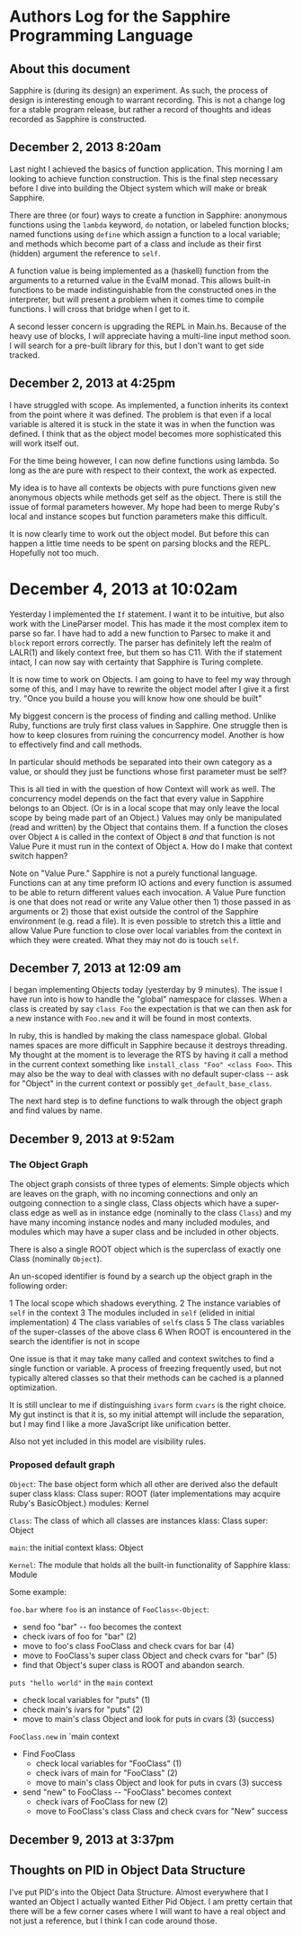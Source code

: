 # Authors Log for the Sapphire Programming Language

## About this document

Sapphire is (during its design) an experiment.  As such, the process of design
is interesting enough to warrant recording.  This is not a change log for a
stable program release, but rather a record of thoughts and ideas recorded as
Sapphire is constructed.

## December 2, 2013 8:20am

Last night I achieved the basics of function application.  This morning I am
looking to achieve function construction. This is the final step necessary before
I dive into building the Object system which will make or break Sapphire.

There are three (or four) ways to create a function in Sapphire: anonymous
functions using the `lambda` keyword, `do` notation, or labeled function blocks;
named functions using `define` which assign a function to a local variable; and
methods which become part of a class and include as their first (hidden)
argument the reference to `self`.

A function value is being implemented as a (haskell) function from the arguments
to a returned value in the EvalM monad.  This allows built-in functions to be
made indistinguishable from the constructed ones in the interpreter, but will
present a problem when it comes time to compile functions.  I will cross that
bridge when I get to it.

A second lesser concern is upgrading the REPL in Main.hs.  Because of the heavy
use of blocks, I will appreciate having a multi-line input method soon.  I will
search for a pre-built library for this, but I don't want to get side tracked.

## December 2, 2013 at 4:25pm

I have struggled with scope. As implemented, a function inherits its context
from the point where it was defined. The problem is that even if a local
variable is altered it is stuck in the state it was in when the function was
defined.  I think that as the object model becomes more sophisticated this will
work itself out.

For the time being however, I can now define functions using lambda. So long as
the are pure with respect to their context, the work as expected.

My idea is to have all contexts be objects with pure functions given new
anonymous objects while methods get self as the object.  There is still the
issue of formal parameters however. My hope had been to merge Ruby's local and
instance scopes but function parameters make this difficult.

It is now clearly time to work out the object model.  But before this can happen
a little time needs to be spent on parsing blocks and the REPL.  Hopefully not
too much.

# December 4, 2013 at 10:02am

Yesterday I implemented the `If` statement. I want it to be intuitive,
but also work with the LineParser model.  This has made it the most complex item
to parse so far. I have had to add a new function to Parsec to make it and
`block` report errors correctly. The parser has definitely left the realm of
LALR(1) and likely context free, but them so has C11.  With the if statement
intact, I can now say with certainty that Sapphire is Turing complete.

It is now time to work on Objects. I am going to have to feel my way through
some of this, and I may have to rewrite the object model after I give it a first
try. "Once you build a house you will know how one should be built"

My biggest concern is the process of finding and calling method.  Unlike Ruby,
functions are truly first class values in Sapphire. One struggle then is how to
keep closures from ruining the concurrency model. Another is how to effectively
find and call methods.

In particular should methods be separated into their own category as a value, or
should they just be functions whose first parameter must be self?

This is all tied in with the question of how Context will work as well. The
concurrency model depends on the fact that every value in Sapphire belongs to an
Object. (Or is in a local scope that may only leave the local scope by being
made part of an Object.) Values may only be manipulated (read and written) by
the Object that contains them. If a function the closes over Object `A` is called in
the context of Object `B` *and* that function is not Value Pure it must run in
the context of Object `A`.  How do I make that context switch happen?

Note on "Value Pure." Sapphire is not a purely functional language. Functions
can at any time preform IO actions and every function is assumed to be able to
return different values each invocation.  A Value Pure function is one that does
not read or write any Value other then 1) those passed in as arguments or 2)
those that exist outside the control of the Sapphire environment (e.g. read a
file). It is even possible to stretch this a little and allow Value Pure
function to close over local variables from the context in which they were
created. What they may not do is touch `self`.

## December 7, 2013 at 12:09 am

I began implementing Objects today (yesterday by 9 minutes).  The issue I have
run into is how to handle the "global" namespace for classes. When a class is
created by say `class Foo` the expectation is that we can then ask for a new
instance with `Foo.new` and it will be found in most contexts.

In ruby, this is handled by making the class namespace global.  Global names
spaces are more difficult in Sapphire because it destroys threading.  My thought
at the moment is to leverage the RTS by having it call a method in the current
context something like `install_class "Foo" <class Foo>`.  This may also be the
way to deal with classes with no default super-class -- ask for "Object" in the
current context or possibly `get_default_base_class`.

The next hard step is to define functions to walk through the object graph and
find values by name.

## December 9, 2013 at 9:52am

### The Object Graph

The object graph consists of three types of elements: Simple objects which are
leaves on the graph, with no incoming connections and only an outgoing
connection to a single class, Class objects which have a super-class edge as
well as in instance edge (nominally to the class `Class`) and my have many
incoming instance nodes and many included modules, and modules which may have a
super class and be included in other objects.

There is also a single ROOT object which is the superclass of exactly one Class
(nominally `Object`).

An un-scoped identifier is found by a search up the object graph in the following
order:

  1 The local scope which shadows everything.
  2 The instance variables of `self` in the context
  3 The modules included in `self` (elided in initial implementation)
  4 The class variables of `self`s class
  5 The class variables of the super-classes of the above class
  6 When ROOT is encountered in the search the identifier is not in scope

One issue is that it may take many called and context switches to find a single
function or variable.  A process of freezing frequently used, but not typically
altered classes so that their methods can be cached is a planned optimization.

It is still unclear to me if distinguishing `ivars` form `cvars` is the right
choice. My gut instinct is that it is, so my initial attempt will include the
separation, but I may find I like a more JavaScript like unification better.

Also not yet included in this model are visibility rules.

### Proposed default graph

`Object`:  The base object form which all other are derived
           also the default super class
  klass:   Class
  super:   ROOT  (later implementations may acquire Ruby's BasicObject.)
  modules: Kernel

`Class`: The class of which all classes are instances
  klass: Class
  super: Object

`main`: the initial context
  klass: Object

`Kernel`: The module that holds all the built-in functionality of Sapphire
  klass: Module

Some example:

`foo.bar` where `foo` is an instance of `FooClass<-Object`:

  * send foo "bar" -- foo becomes the context
  * check ivars of foo for "bar" (2)
  * move to foo's class FooClass and check cvars for bar (4)
  * move to FooClass's super class Object and check cvars for "bar" (5)
  * find that Object's super class is ROOT and abandon search.

`puts "hello world"` in the `main` context

  * check local variables for "puts" (1)
  * check main's ivars for "puts" (2)
  * move to main's class Object and look for puts in cvars (3)
    (success)

`FooClass.new` in `main context

  * Find FooClass
    * check local variables for "FooClass" (1)
    * check ivars of main for "FooClass" (2)
    * move to main's class Object and look for puts in cvars (3)
      success
  * send "new" to FooClass -- "FooClass" becomes context
    * check ivars of FooClass for new (2)
    * move to FooClass's class Class and check cvars for "New"
      success

## December 9, 2013 at 3:37pm
## Thoughts on PID in Object Data Structure

I've put PID's into the Object Data Structure. Almost everywhere that I wanted
an Object I actually wanted Either Pid Object. I am pretty certain that there
will be a few corner cases where I will want to have a real object and not just
a reference, but I think I can code around those.
